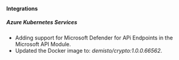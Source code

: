 
#### Integrations

##### Azure Kubernetes Services

- Adding support for Microsoft Defender for APi Endpoints in the Microsoft API Module.
- Updated the Docker image to: *demisto/crypto:1.0.0.66562*.

